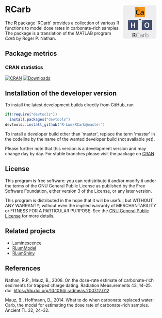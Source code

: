 RCarb <img width=120px src="docs/img/Logo_RCarb.png" align="right" />
===================================================================

The **R** package 'RCarb' provides a collection of various R functions to model dose rates
in carbonate-rich samples. The package is a translation of the MATLAB program *Carb* by Roger P. Nathan.

## Package metrics 
### CRAN statistics
[![CRAN](http://www.r-pkg.org/badges/version/RCarb)](http://cran.rstudio.com/package=RCarb)
[![Downloads](http://cranlogs.r-pkg.org/badges/grand-total/RCarb)](http://www.r-pkg.org/pkg/RCarb)

## Installation of the developer version

To install the latest development builds directly from GitHub, run

```r
if(!require("devtools"))
  install.packages("devtools")
devtools::install_github("R-Lum/RCarb@master")
```

To install a developer build other than 'master', replace the term 'master' in the codeline by the name
of the wanted developer build (not available yet). 

Please further note that this version is a development version and may change day by day. 
For stable branches please visit the package on [CRAN](http://cran.rstudio.com/package=RCarb).

## License

This program is free software: you can redistribute it and/or modify it under the terms of the 
GNU General Public License as published by the Free Software Foundation, either version 3 of the License, or any later version.

This program is distributed in the hope that it will be useful, but WITHOUT ANY WARRANTY; without even the implied warranty of MERCHANTABILITY or FITNESS FOR A PARTICULAR PURPOSE. See the [GNU General Public License](https://github.com/R-Lum/RCarb/blob/master/LICENSE) for more details.

## Related projects 

* [Luminescence](https://github.com/R-Lum/Luminescence)
* [RLumModel](https://github.com/R-Lum/RLumModel)
* [RLumShiny](https://github.com/R-Lum/RLumShiny)

## References

Nathan, R.P., Mauz, B., 2008. On the dose-rate estimate of carbonate-rich sediments for trapped charge dating. Radiation Measurements 43, 14–25. doi: https://dx.doi.org/10.1016/j.radmeas.2007.12.012

Mauz, B., Hoffmann, D., 2014. What to do when carbonate replaced water: Carb, the model for estimating the dose rate of carbonate-rich samples. Ancient TL 32, 24–32.

